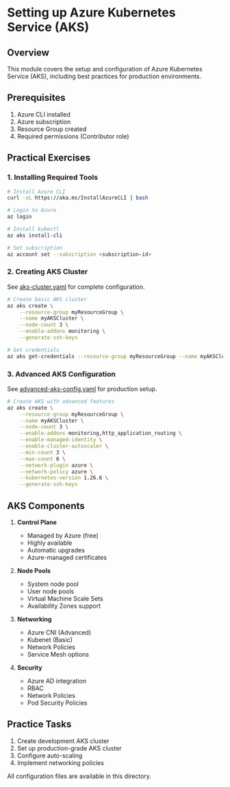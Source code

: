 # Setting up Azure Kubernetes Service (AKS)

## Overview
This module covers the setup and configuration of Azure Kubernetes Service (AKS), including best practices for production environments.

## Prerequisites

1. Azure CLI installed
2. Azure subscription
3. Resource Group created
4. Required permissions (Contributor role)

## Practical Exercises

### 1. Installing Required Tools

```bash
# Install Azure CLI
curl -sL https://aka.ms/InstallAzureCLI | bash

# Login to Azure
az login

# Install kubectl
az aks install-cli

# Set subscription
az account set --subscription <subscription-id>
```

### 2. Creating AKS Cluster

See [aks-cluster.yaml](aks-cluster.yaml) for complete configuration.

```bash
# Create basic AKS cluster
az aks create \
    --resource-group myResourceGroup \
    --name myAKSCluster \
    --node-count 3 \
    --enable-addons monitoring \
    --generate-ssh-keys

# Get credentials
az aks get-credentials --resource-group myResourceGroup --name myAKSCluster
```

### 3. Advanced AKS Configuration

See [advanced-aks-config.yaml](advanced-aks-config.yaml) for production setup.

```bash
# Create AKS with advanced features
az aks create \
    --resource-group myResourceGroup \
    --name myAKSCluster \
    --node-count 3 \
    --enable-addons monitoring,http_application_routing \
    --enable-managed-identity \
    --enable-cluster-autoscaler \
    --min-count 3 \
    --max-count 6 \
    --network-plugin azure \
    --network-policy azure \
    --kubernetes-version 1.26.6 \
    --generate-ssh-keys
```

## AKS Components

1. **Control Plane**
   - Managed by Azure (free)
   - Highly available
   - Automatic upgrades
   - Azure-managed certificates

2. **Node Pools**
   - System node pool
   - User node pools
   - Virtual Machine Scale Sets
   - Availability Zones support

3. **Networking**
   - Azure CNI (Advanced)
   - Kubenet (Basic)
   - Network Policies
   - Service Mesh options

4. **Security**
   - Azure AD integration
   - RBAC
   - Network Policies
   - Pod Security Policies

## Practice Tasks

1. Create development AKS cluster
2. Set up production-grade AKS cluster
3. Configure auto-scaling
4. Implement networking policies

All configuration files are available in this directory.
